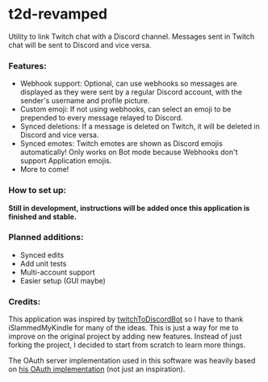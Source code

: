# t2d-revamped

Utility to link Twitch chat with a Discord channel.
Messages sent in Twitch chat will be sent to Discord and vice versa.

### Features:

- Webhook support: Optional, can use webhooks so messages are displayed as they were sent by a regular Discord account, with the sender's username and profile picture.
- Custom emoji: If not using webhooks, can select an emoji to be prepended to every message relayed to Discord.
- Synced deletions: If a message is deleted on Twitch, it will be deleted in Discord and vice versa.
- Synced emotes: Twitch emotes are shown as Discord emojis automatically! Only works on Bot mode because Webhooks don't support Application emojis.
- More to come!

### How to set up:

**Still in development, instructions will be added once this application is finished and stable.**


### Planned additions:
- Synced edits
- Add unit tests
- Multi-account support
- Easier setup (GUI maybe)

### Credits:

This application was inspired by [twitchToDiscordBot](https://github.com/iSlammedMyKindle/twitchToDiscordBot) so I have to thank iSlammedMyKindle for many of the ideas. This is just a way for me to improve on the original project by adding new features. Instead of just forking the project, I decided to start from scratch to learn more things.

The OAuth server implementation used in this software was heavily based on [his OAuth implementation](https://github.com/iSlammedMyKindle/kindle-twitch-oauth) (not just an inspiration).
